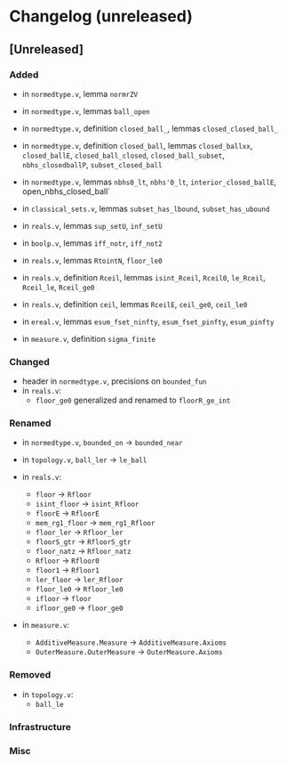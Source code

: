 # Changelog (unreleased)

## [Unreleased]

### Added

- in `normedtype.v`, lemma `normrZV`

- in `normedtype.v`, lemmas `ball_open`

- in `normedtype.v`, definition `closed_ball_`, lemmas `closed_closed_ball_`

- in `normedtype.v`, definition `closed_ball`, lemmas `closed_ballxx`, `closed_ballE`,
  `closed_ball_closed`, `closed_ball_subset`, `nbhs_closedballP`, `subset_closed_ball`

- in `normedtype.v`, lemmas `nbhs0_lt`, `nbhs'0_lt`, `interior_closed_ballE`, open_nbhs_closed_ball`
- in `classical_sets.v`, lemmas `subset_has_lbound`, `subset_has_ubound`

- in `reals.v`, lemmas `sup_setU`, `inf_setU`
- in `boolp.v`, lemmas `iff_notr`, `iff_not2`
- in `reals.v`, lemmas `RtointN`, `floor_le0`
- in `reals.v`, definition `Rceil`, lemmas `isint_Rceil`, `Rceil0`, `le_Rceil`,
  `Rceil_le`, `Rceil_ge0`
- in `reals.v`, definition `ceil`, lemmas `RceilE`, `ceil_ge0`, `ceil_le0`

- in `ereal.v`, lemmas `esum_fset_ninfty`, `esum_fset_pinfty`, `esum_pinfty`

- in `measure.v`, definition `sigma_finite`

### Changed

- header in `normedtype.v`, precisions on `bounded_fun`
- in `reals.v`:
  + `floor_ge0` generalized and renamed to `floorR_ge_int`

### Renamed

- in `normedtype.v`, `bounded_on` -> `bounded_near`

- in `topology.v`, `ball_ler` -> `le_ball`
- in `reals.v`:
  + `floor` -> `Rfloor`
  + `isint_floor` -> `isint_Rfloor`
  + `floorE` -> `RfloorE`
  + `mem_rg1_floor` -> `mem_rg1_Rfloor`
  + `floor_ler` -> `Rfloor_ler`
  + `floorS_gtr` -> `RfloorS_gtr`
  + `floor_natz` -> `Rfloor_natz`
  + `Rfloor` -> `Rfloor0`
  + `floor1` -> `Rfloor1`
  + `ler_floor` -> `ler_Rfloor`
  + `floor_le0` -> `Rfloor_le0`
  + `ifloor` -> `floor`
  + `ifloor_ge0` -> `floor_ge0`

- in `measure.v`:
  + `AdditiveMeasure.Measure` -> `AdditiveMeasure.Axioms`
  + `OuterMeasure.OuterMeasure` -> `OuterMeasure.Axioms`

### Removed

- in `topology.v`:
  + `ball_le`

### Infrastructure

### Misc
